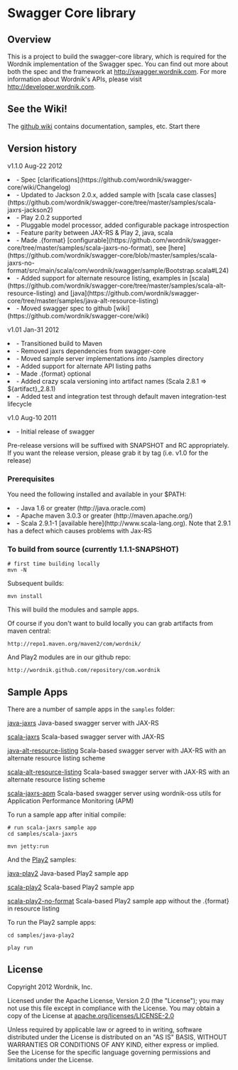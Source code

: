 # Swagger Core library

## Overview
This is a project to build the swagger-core library, which is required for the Wordnik 
implementation of the Swagger spec.  You can find out more about both the spec and the
framework at http://swagger.wordnik.com.  For more information about Wordnik's APIs, please
visit http://developer.wordnik.com.

## See the Wiki!
The [github wiki](https://github.com/wordnik/swagger-core/wiki) contains documentation, samples, etc.  Start there

## Version history
v1.1.0 Aug-22 2012

<li>- Spec [clarifications](https://github.com/wordnik/swagger-core/wiki/Changelog)

<li>- Updated to Jackson 2.0.x, added sample with [scala case classes](https://github.com/wordnik/swagger-core/tree/master/samples/scala-jaxrs-jackson2)

<li>- Play 2.0.2 supported

<li>- Pluggable model processor, added configurable package introspection

<li>- Feature parity between JAX-RS & Play 2, java, scala

<li>- Made .{format} [configurable](https://github.com/wordnik/swagger-core/tree/master/samples/scala-jaxrs-no-format), see [here](https://github.com/wordnik/swagger-core/blob/master/samples/scala-jaxrs-no-format/src/main/scala/com/wordnik/swagger/sample/Bootstrap.scala#L24)

<li>- Added support for alternate resource listing, examples in [scala](https://github.com/wordnik/swagger-core/tree/master/samples/scala-alt-resource-listing) and [java](https://github.com/wordnik/swagger-core/tree/master/samples/java-alt-resource-listing)

<li>- Moved swagger spec to github [wiki](https://github.com/wordnik/swagger-core/wiki)


v1.01 Jan-31 2012

<li>- Transitioned build to Maven</li>

<li>- Removed jaxrs dependencies from swagger-core</li>

<li>- Moved sample server implementations into /samples directory</li>

<li>- Added support for alternate API listing paths</li>

<li>- Made .{format} optional</li>

<li>- Added crazy scala versioning into artifact names (Scala 2.8.1 => ${artifact}_2.8.1)

<li>- Added test and integration test through default maven integration-test lifecycle</li>

v1.0 Aug-10 2011

<li>- Initial release of swagger</li>

Pre-release versions will be suffixed with SNAPSHOT and RC appropriately.  If you want the
release version, please grab it by tag (i.e. v1.0 for the release)

### Prerequisites
You need the following installed and available in your $PATH:

<li>- Java 1.6 or greater (http://java.oracle.com)

<li>- Apache maven 3.0.3 or greater (http://maven.apache.org/)

<li>- Scala 2.9.1-1 [available here](http://www.scala-lang.org).  Note that 2.9.1 has a defect which causes problems with Jax-RS

### To build from source (currently 1.1.1-SNAPSHOT)
```
# first time building locally
mvn -N
```

Subsequent builds:
```
mvn install
```

This will build the modules and sample apps.

Of course if you don't want to build locally you can grab artifacts from maven central:

`http://repo1.maven.org/maven2/com/wordnik/`

And Play2 modules are in our github repo:

`http://wordnik.github.com/repository/com.wordnik`

## Sample Apps
There are a number of sample apps in the `samples` folder:

[java-jaxrs](/wordnik/swagger-core/tree/master/samples/java-jaxrs/README.md) Java-based swagger server with JAX-RS

[scala-jaxrs](/wordnik/swagger-core/tree/master/samples/scala-jaxrs/README.md) Scala-based swagger server with JAX-RS

[java-alt-resource-listing](/wordnik/swagger-core/tree/master/samples/java-alt-resource-listing/README.md) 
Scala-based swagger server with JAX-RS with an alternate resource listing scheme

[scala-alt-resource-listing](/wordnik/swagger-core/tree/master/samples/scala-alt-resource-listing/README.md) 
Scala-based swagger server with JAX-RS with an alternate resource listing scheme

[scala-jaxrs-apm](/wordnik/swagger-core/tree/master/samples/scala-jaxrs-apm/README.md) 
Scala-based swagger server using wordnik-oss utils for Application Performance Monitoring (APM)

To run a sample app after initial compile:

```
# run scala-jaxrs sample app
cd samples/scala-jaxrs

mvn jetty:run
```

And the [Play2](http://playframework.org) samples:

[java-play2](https://github.com/wordnik/swagger-core/tree/master/samples/java-play2) Java-based Play2 sample app

[scala-play2](https://github.com/wordnik/swagger-core/tree/master/samples/scala-play2) Scala-based Play2 sample app

[scala-play2-no-format](https://github.com/wordnik/swagger-core/tree/master/samples/scala-play2-no-format) Scala-based Play2 sample app without the .{format} in resource listing

To run the Play2 sample apps:

```
cd samples/java-play2

play run
```

License
-------

Copyright 2012 Wordnik, Inc.

Licensed under the Apache License, Version 2.0 (the "License");
you may not use this file except in compliance with the License.
You may obtain a copy of the License at [apache.org/licenses/LICENSE-2.0](http://www.apache.org/licenses/LICENSE-2.0)

Unless required by applicable law or agreed to in writing, software
distributed under the License is distributed on an "AS IS" BASIS,
WITHOUT WARRANTIES OR CONDITIONS OF ANY KIND, either express or implied.
See the License for the specific language governing permissions and
limitations under the License.
